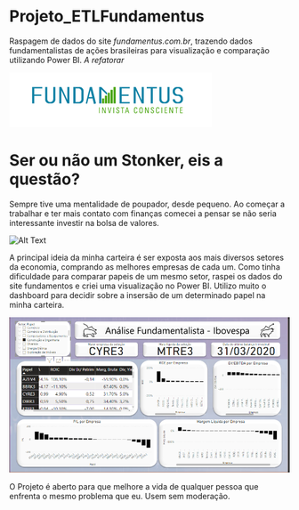 # Projeto_ETLFundamentus
Raspagem de dados do site <i>fundamentus.com.br</i>, trazendo dados fundamentalistas de ações brasileiras para visualização e comparação utilizando Power BI. <i>A refatorar</i>

![Screenshot](fundamentus.png)

# Ser ou não um Stonker, eis a questão?

Sempre tive uma mentalidade de poupador, desde pequeno. Ao começar a trabalhar e ter mais contato com finanças comecei a pensar se não seria interessante investir na bolsa de valores. 

![Alt Text](https://media.giphy.com/media/bMycGOQLESDCEnLNUz/giphy.gif)

A principal ideia da minha carteira é ser exposta aos mais diversos setores da economia, comprando as melhores empresas de cada um. 
Como tinha dificuldade para comparar papeis de um mesmo setor, raspei os dados do site fundamentos e criei uma visualização no Power BI. Utilizo muito o dashboard para decidir sobre a insersão de um determinado papel na minha carteira.

![Screenshot](dashPowerBI.png)

O Projeto é aberto para que melhore a vida de qualquer pessoa que enfrenta o mesmo problema que eu.
Usem sem moderação.


